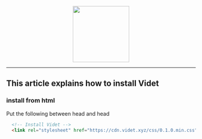 <p align="center">
   <a href="https://videt.xyz" target="_blank" rel="noopener noreferrer"><img width="150" src="https://videt.xyz/images/logo.png"></a>
</p>

---
## This article explains how to install Videt


### install from html
Put the following between head and head
```html
  <!-- Install Videt -->
  <link rel="stylesheet" href="https://cdn.videt.xyz/css/0.1.0.min.css">
```

